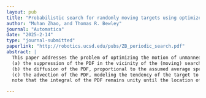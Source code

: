 ```yaml
---
layout: pub
title: "Probabilistic search for randomly moving targets using optimized time-periodic orbits of multiple search vehicles"
author: "Muhan Zhao, and Thomas R. Bewley"
journal: "Automatica"
date: "2025-2-14"
type: "journal-submitted"
paperlink: "http://robotics.ucsd.edu/pubs/ZB_periodic_search.pdf"
abstract: |
  This paper addresses the problem of optimizing the motion of unmanned vehicles to search for a target, such as an animal, that is moving in an unpredictable manner, modeled as a diffusion process. In the absence of observations by the search vehicles, the probability density function (PDF) modeling the target’s possible whereabouts is taken as statistically stationary, localized to within some region of interest (ROI); such a model is valid for the “territory” or “range” of many animals, both predators and prey. The time evolution of this PDF is governed by a forced Fokker–Planck equation (fFPE), which balances<br>
  (a) the suppression of the PDF in the vicinity of the (moving) search vehicles, due to their observations,<br>
  (b) the diffusion of the PDF, proportional to the assumed average speed of the (randomly moving) target, and <br>
  (c) the advection of the PDF, modeling the tendency of the target to remain within its ROI;<br>
  note that the integral of the PDF remains unity until the location of the target is discovered by the search vehicles. A computational framework based on iterative computations of a relevant adjoint field is developed and implemented numerically. This facilitates gradient-based optimization of the feasible motions of the search vehicles, mathematically modeled as nonholonomic unicycles, to maximize the expected time-averaged rate of discovery of the target, based on the (evolving) PDF model of the target’s possible whereabouts, together with the paths of the search vehicles through this PDF. For simplicity in the subsequent (repeated) application of the optimized result, the trajectories of the search vehicles over the ROI are constrained by the optimization approach used in this work to be periodic in time.

---
```

